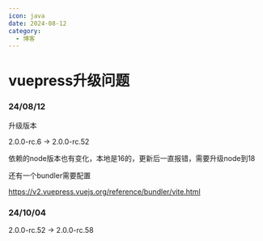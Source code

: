 ```yaml
---
icon: java
date: 2024-08-12
category:
  - 博客
---
```


# vuepress升级问题

<!-- more -->



### 24/08/12

升级版本 

2.0.0-rc.6 -> 2.0.0-rc.52

依赖的node版本也有变化，本地是16的，更新后一直报错，需要升级node到18 

还有一个bundler需要配置

https://v2.vuepress.vuejs.org/reference/bundler/vite.html

### 24/10/04

2.0.0-rc.52 -> 2.0.0-rc.58